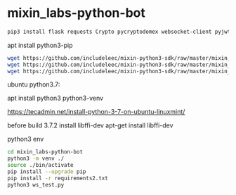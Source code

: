 # mixin_labs-python-bot
```bash
pip3 install flask requests Crypto pycryptodomex websocket-client pyjwt
```

apt install python3-pip

```bash
wget https://github.com/includeleec/mixin-python3-sdk/raw/master/mixin_ws_api.py
wget https://github.com/includeleec/mixin-python3-sdk/raw/master/mixin_api.py
wget https://github.com/includeleec/mixin-python3-sdk/raw/master/mixin_config.py
```

ubuntu python3.7:

apt install python3 python3-venv

https://tecadmin.net/install-python-3-7-on-ubuntu-linuxmint/

before build 3.7.2 install libffi-dev
apt-get install libffi-dev

python3 env
```bash
cd mixin_labs-python-bot
python3 -m venv ./
source ./bin/activate
pip install --upgrade pip
pip install -r requirements2.txt
python3 ws_test.py

```
